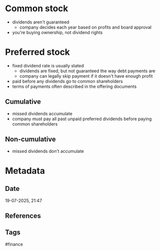 # Common stock
- dividends aren't guaranteed
	- company decides each year based on profits and board approval
- you're buying ownership, not dividend rights
# Preferred stock
- fixed dividend rate is usually stated
	- dividends are fixed, but not guaranteed the way debt payments are
	- company can legally skip payment if it doesn't have enough profit
- paid before any dividends go to common shareholders
- terms of payments often described in the offering documents
## Cumulative
- missed dividends accumulate
- company must pay all past unpaid preferred dividends before paying common shareholders
## Non-cumulative
- missed dividends don't accumulate
# Metadata
## Date
19-07-2025, 21:47
## References
## Tags
#finance 